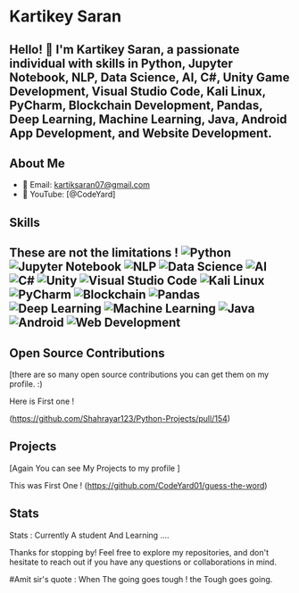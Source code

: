 # Kartikey Saran

Hello! 👋 I'm Kartikey Saran, a passionate individual with skills in Python, Jupyter Notebook, NLP, Data Science, AI, C#, Unity Game Development, Visual Studio Code, Kali Linux, PyCharm, Blockchain Development, Pandas, Deep Learning, Machine Learning, Java, Android App Development, and Website Development.
----------------------------------------------------------------------------------
## About Me

- 📧 Email: kartiksaran07@gmail.com
- 🎥 YouTube: [@CodeYard]
  
## Skills
These are not the limitations !
![Python](https://img.shields.io/badge/Python-3776AB?style=flat&logo=python&logoColor=white)
![Jupyter Notebook](https://img.shields.io/badge/Jupyter%20Notebook-F37626?style=flat&logo=jupyter&logoColor=white)
![NLP](https://img.shields.io/badge/NLP-8A2BE2?style=flat)
![Data Science](https://img.shields.io/badge/Data%20Science-008000?style=flat)
![AI](https://img.shields.io/badge/AI-FFD700?style=flat)
![C#](https://img.shields.io/badge/C%23-239120?style=flat&logo=c-sharp&logoColor=white)
![Unity](https://img.shields.io/badge/Unity-000000?style=flat&logo=unity&logoColor=white)
![Visual Studio Code](https://img.shields.io/badge/VS%20Code-007ACC?style=flat&logo=visual-studio-code&logoColor=white)
![Kali Linux](https://img.shields.io/badge/Kali%20Linux-557C94?style=flat&logo=kali-linux&logoColor=white)
![PyCharm](https://img.shields.io/badge/PyCharm-000000?style=flat&logo=pycharm&logoColor=white)
![Blockchain](https://img.shields.io/badge/Blockchain-121D33?style=flat)
![Pandas](https://img.shields.io/badge/Pandas-150458?style=flat&logo=pandas&logoColor=white)
![Deep Learning](https://img.shields.io/badge/Deep%20Learning-FFD700?style=flat)
![Machine Learning](https://img.shields.io/badge/Machine%20Learning-6DB33F?style=flat)
![Java](https://img.shields.io/badge/Java-007396?style=flat&logo=java&logoColor=white)
![Android](https://img.shields.io/badge/Android-3DDC84?style=flat&logo=android&logoColor=white)
![Web Development](https://img.shields.io/badge/Web%20Development-563D7C?style=flat)
-----------------------------------------
## Open Source Contributions

[there are so many open source contributions you can get them on my profile. :)

Here is First one !

(https://github.com/Shahrayar123/Python-Projects/pull/154)

## Projects
[Again You can see My Projects to my profile ]

This was First One !
(https://github.com/CodeYard01/guess-the-word)

## Stats
Stats : Currently A student And Learning ....

Thanks for stopping by! Feel free to explore my repositories, and don't hesitate to reach out if you have any questions or collaborations in mind.

#Amit sir's quote : 
When The going goes tough !
the Tough goes going.
